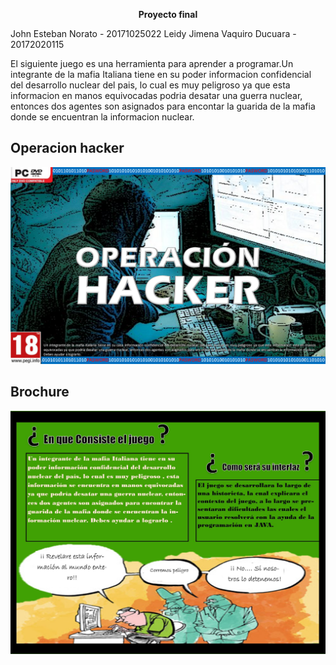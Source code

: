 <p align="center">
<b> Proyecto final </b><br>

John Esteban Norato - 20171025022                                                                                                      Leidy Jimena Vaquiro Ducuara - 20172020115

El siguiente juego es una herramienta para aprender a programar.Un integrante de la mafia Italiana tiene en su poder informacion confidencial del desarrollo nuclear del pais, lo cual es muy peligroso ya que esta informacion en manos equivocadas podria desatar una guerra nuclear, entonces dos agentes son asignados para encontar la guarida de la mafia donde se encuentran la informacion nuclear.

## **Operacion hacker**


<img src="https://github.com/jenoratot/Proyecto-Final-POO/blob/master/Imagenes%20y%20graficos/Juego%20POO.png" />     
      
## **Brochure**  


<img src="https://github.com/jenoratot/Proyecto-Final-POO/blob/master/Imagenes%20y%20graficos/Brochure.jpg" /> 
      
